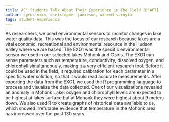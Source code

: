 ```yaml
---
title: AC² Students Talk About Their Experience in The Field [DRAFT]
author: cyrus-mika, christopher-jamieson, waheed-saroyia 
tags: student-experience
---
```


As researchers, we used environmental sensors to monitor changes in lake water quality data. This was the focus of our research because lakes are a vital economic, recreational and environmental resource in the Hudson Valley where we are based. The EXO1 was the specific environmental sensor we used in our selected lakes Mohonk and Osiris. The EXO1 can sense parameters such as temperature, conductivity, dissolved oxygen, and chlorophyll simultaneously, making it a very efficient research tool. Before it could be used in the field, it required calibration for each parameter in a specific water solution, so that it would read accurate measurements. After exporting the data from the EXO1, we used the R programming language to process and visualize the data collected. One of our visualizations revealed an anomaly in Mohonk Lake: oxygen and chlorophyll levels are expected to be highest at lakes surface but at Mohonk they were highest about 9 meters down. We also used R to create graphs of historical data available to us, which showed irrefutable evidence that temperature in the Mohonk area has increased over the past 130 years.